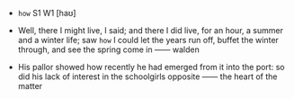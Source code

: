 - `how` S1 W1 [haʊ]



-  Well, there I might live, I said; and there I did live, for an hour, a summer and a winter life; saw `how` I could let the years run off, buffet the winter through, and see the spring come in —— walden

-  His pallor showed how recently he had emerged from it into the port: so did his lack of interest in the schoolgirls opposite —— the heart of the matter